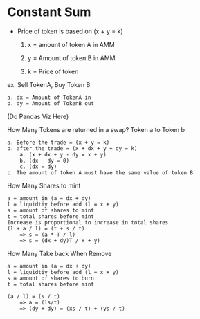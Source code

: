# Constant Sum

- Price of token is based on (x + y = k)
    1. x = amount of token A in AMM

    2. y = Amount of token B in AMM

    3. k = Price of token

ex. Sell TokenA, Buy Token B

    a. dx = Amount of TokenA in
    b. dy = Amount of TokenB out

(Do Pandas Viz Here)

How Many Tokens are returned in a swap? Token a to Token b

    a. Before the trade = (x + y = k)
    b. after the trade = (x + dx + y + dy = k)
        a. (x + dx + y - dy = x + y)
        b. (dx - dy = 0)
        c. (dx = dy)
    c. The amount of token A must have the same value of token B

How Many Shares to mint

    a = amount in (a = dx + dy)
    l = liquidtiy before add (l = x + y)
    s = amount of shares to mint
    t = total shares before mint
    Increase is proportional to increase in total shares
    (l + a / l) = (t + s / t) 
        => s = (a * T / l)
        => s = (dx + dy)T / x + y)


How Many Take back When Remove

    a = amount in (a = dx + dy)
    l = liquidtiy before add (l = x + y)
    s = amount of shares to burn
    t = total shares before mint

    (a / l) = (s / t) 
        => a = (ls/t)
        => (dy + dy) = (xs / t) + (ys / t)